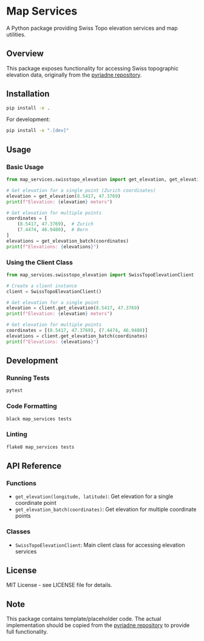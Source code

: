 # Map Services

A Python package providing Swiss Topo elevation services and map utilities.

## Overview

This package exposes functionality for accessing Swiss topographic elevation data, originally from the [pyriadne repository](https://github.com/supsi-dacd-isaac/pyriadne/blob/main/utils/swisstopo_elevation.py).

## Installation

```bash
pip install -e .
```

For development:
```bash
pip install -e ".[dev]"
```

## Usage

### Basic Usage

```python
from map_services.swisstopo_elevation import get_elevation, get_elevation_batch

# Get elevation for a single point (Zurich coordinates)
elevation = get_elevation(8.5417, 47.3769)
print(f"Elevation: {elevation} meters")

# Get elevation for multiple points
coordinates = [
    (8.5417, 47.3769),  # Zurich
    (7.4474, 46.9480),  # Bern
]
elevations = get_elevation_batch(coordinates)
print(f"Elevations: {elevations}")
```

### Using the Client Class

```python
from map_services.swisstopo_elevation import SwissTopoElevationClient

# Create a client instance
client = SwissTopoElevationClient()

# Get elevation for a single point
elevation = client.get_elevation(8.5417, 47.3769)
print(f"Elevation: {elevation} meters")

# Get elevation for multiple points
coordinates = [(8.5417, 47.3769), (7.4474, 46.9480)]
elevations = client.get_elevation_batch(coordinates)
print(f"Elevations: {elevations}")
```

## Development

### Running Tests

```bash
pytest
```

### Code Formatting

```bash
black map_services tests
```

### Linting

```bash
flake8 map_services tests
```

## API Reference

### Functions

- `get_elevation(longitude, latitude)`: Get elevation for a single coordinate point
- `get_elevation_batch(coordinates)`: Get elevation for multiple coordinate points

### Classes

- `SwissTopoElevationClient`: Main client class for accessing elevation services

## License

MIT License - see LICENSE file for details.

## Note

This package contains template/placeholder code. The actual implementation should be copied from the [pyriadne repository](https://github.com/supsi-dacd-isaac/pyriadne/blob/main/utils/swisstopo_elevation.py) to provide full functionality.
